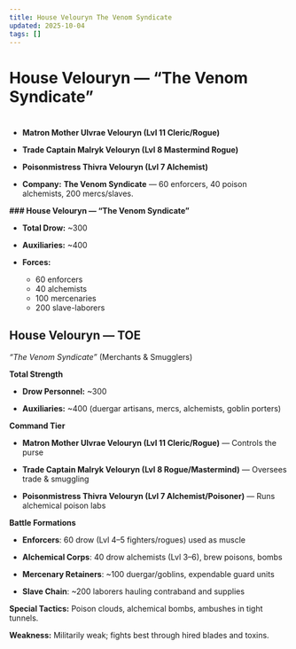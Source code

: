 ```yaml
---
title: House Velouryn The Venom Syndicate
updated: 2025-10-04
tags: []
---
```



# House Velouryn — “The Venom Syndicate”

#

* ****Matron Mother Ulvrae Velouryn (Lvl 11 Cleric/Rogue)****

* ****Trade Captain Malryk Velouryn (Lvl 8 Mastermind Rogue)****

* ****Poisonmistress Thivra Velouryn (Lvl 7 Alchemist)****

* ****Company:**** **The Venom Syndicate** — 60 enforcers, 40 poison alchemists, 200 mercs/slaves.


**### House Velouryn — “The Venom Syndicate”**

* ****Total Drow:**** ~300

* ****Auxiliaries:**** ~400

* ****Forces:****
  * 60 enforcers
  * 40 alchemists
  * 100 mercenaries
  * 200 slave-laborers



## **House Velouryn — TOE**

*“The Venom Syndicate”* (Merchants & Smugglers)

**Total Strength**

* **Drow Personnel:** ~300

* **Auxiliaries:** ~400 (duergar artisans, mercs, alchemists, goblin porters)

**Command Tier**

* **Matron Mother Ulvrae Velouryn (Lvl 11 Cleric/Rogue)** — Controls the purse

* **Trade Captain Malryk Velouryn (Lvl 8 Rogue/Mastermind)** — Oversees trade & smuggling

* **Poisonmistress Thivra Velouryn (Lvl 7 Alchemist/Poisoner)** — Runs alchemical poison labs

**Battle Formations**

* **Enforcers**: 60 drow (Lvl 4–5 fighters/rogues) used as muscle

* **Alchemical Corps**: 40 drow alchemists (Lvl 3–6), brew poisons, bombs

* **Mercenary Retainers**: ~100 duergar/goblins, expendable guard units

* **Slave Chain**: ~200 laborers hauling contraband and supplies

**Special Tactics:** Poison clouds, alchemical bombs, ambushes in tight tunnels.

**Weakness:** Militarily weak; fights best through hired blades and toxins.


